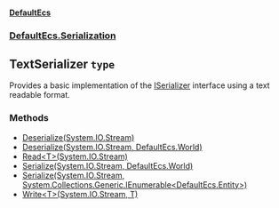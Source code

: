 #### [DefaultEcs](./DefaultEcs.md 'DefaultEcs')
### [DefaultEcs.Serialization](./DefaultEcs.md#DefaultEcs-Serialization 'DefaultEcs.Serialization')
## TextSerializer `type`
Provides a basic implementation of the [ISerializer](./DefaultEcs-Serialization-ISerializer.md 'DefaultEcs.Serialization.ISerializer') interface using a text readable format.
### Methods
- [Deserialize(System.IO.Stream)](./DefaultEcs-Serialization-TextSerializer-Deserialize(System-IO-Stream).md 'DefaultEcs.Serialization.TextSerializer.Deserialize(System.IO.Stream)')
- [Deserialize(System.IO.Stream, DefaultEcs.World)](./DefaultEcs-Serialization-TextSerializer-Deserialize(System-IO-Stream-_DefaultEcs-World).md 'DefaultEcs.Serialization.TextSerializer.Deserialize(System.IO.Stream, DefaultEcs.World)')
- [Read&lt;T&gt;(System.IO.Stream)](./DefaultEcs-Serialization-TextSerializer-Read-T-(System-IO-Stream).md 'DefaultEcs.Serialization.TextSerializer.Read&lt;T&gt;(System.IO.Stream)')
- [Serialize(System.IO.Stream, DefaultEcs.World)](./DefaultEcs-Serialization-TextSerializer-Serialize(System-IO-Stream-_DefaultEcs-World).md 'DefaultEcs.Serialization.TextSerializer.Serialize(System.IO.Stream, DefaultEcs.World)')
- [Serialize(System.IO.Stream, System.Collections.Generic.IEnumerable&lt;DefaultEcs.Entity&gt;)](./DefaultEcs-Serialization-TextSerializer-Serialize(System-IO-Stream-_System-Collections-Generic-IEnumerable-DefaultEcs-Entity-).md 'DefaultEcs.Serialization.TextSerializer.Serialize(System.IO.Stream, System.Collections.Generic.IEnumerable&lt;DefaultEcs.Entity&gt;)')
- [Write&lt;T&gt;(System.IO.Stream, T)](./DefaultEcs-Serialization-TextSerializer-Write-T-(System-IO-Stream-_T).md 'DefaultEcs.Serialization.TextSerializer.Write&lt;T&gt;(System.IO.Stream, T)')
